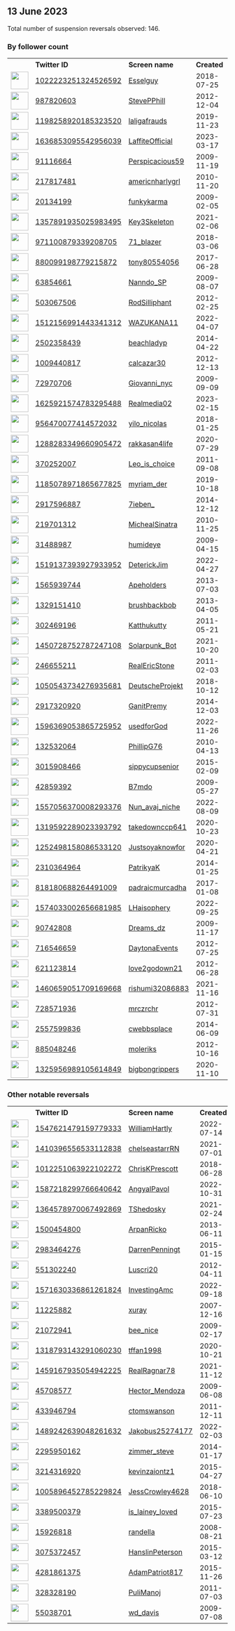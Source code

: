 
## 13 June 2023
Total number of suspension reversals observed: 146.

### By follower count
<table><tr><th></th><th align="left">Twitter ID</th><th align="left">Screen name</th>
<th align="left">Created</th><th align="left">Status</th><th align="left">Suspended</th><th align="left">Followers</th>
<tr><td><a href="https://pbs.twimg.com/profile_images/1655147135334072326/DHSaP_aN_normal.jpg"><img src="https://pbs.twimg.com/profile_images/1655147135334072326/DHSaP_aN_normal.jpg" width="40px" height="40px" align="center"/></a></td><td><a href="https://twitter.com/intent/user?user_id=1022223251324526592">1022223251324526592</a></td><td><a href="https://twitter.com/Esselguy">Esselguy</a></td><td>2018-07-25</td><td align="center"></td><td></td><td>241793</td></tr>
<tr><td><a href="https://pbs.twimg.com/profile_images/1667148957556908033/Lntkcnox_normal.jpg"><img src="https://pbs.twimg.com/profile_images/1667148957556908033/Lntkcnox_normal.jpg" width="40px" height="40px" align="center"/></a></td><td><a href="https://twitter.com/intent/user?user_id=987820603">987820603</a></td><td><a href="https://twitter.com/StevePPhill">StevePPhill</a></td><td>2012-12-04</td><td align="center"></td><td>2022-09-17</td><td>16767</td></tr>
<tr><td><a href="https://pbs.twimg.com/profile_images/1667234451955261452/Z8x22BCL_normal.jpg"><img src="https://pbs.twimg.com/profile_images/1667234451955261452/Z8x22BCL_normal.jpg" width="40px" height="40px" align="center"/></a></td><td><a href="https://twitter.com/intent/user?user_id=1198258920185323520">1198258920185323520</a></td><td><a href="https://twitter.com/laligafrauds">laligafrauds</a></td><td>2019-11-23</td><td align="center"></td><td>2023-05-24</td><td>14854</td></tr>
<tr><td><a href="https://pbs.twimg.com/profile_images/1645815328218267648/LDq4bSyI_normal.jpg"><img src="https://pbs.twimg.com/profile_images/1645815328218267648/LDq4bSyI_normal.jpg" width="40px" height="40px" align="center"/></a></td><td><a href="https://twitter.com/intent/user?user_id=1636853095542956039">1636853095542956039</a></td><td><a href="https://twitter.com/LaffiteOfficial">LaffiteOfficial</a></td><td>2023-03-17</td><td align="center"></td><td>2023-05-31</td><td>12711</td></tr>
<tr><td><a href="https://pbs.twimg.com/profile_images/1330964976949923848/EQqRhvC9_normal.jpg"><img src="https://pbs.twimg.com/profile_images/1330964976949923848/EQqRhvC9_normal.jpg" width="40px" height="40px" align="center"/></a></td><td><a href="https://twitter.com/intent/user?user_id=91116664">91116664</a></td><td><a href="https://twitter.com/Perspicacious59">Perspicacious59</a></td><td>2009-11-19</td><td align="center"></td><td></td><td>6147</td></tr>
<tr><td><a href="https://pbs.twimg.com/profile_images/1311639055742857217/ABZ6NwGl_normal.jpg"><img src="https://pbs.twimg.com/profile_images/1311639055742857217/ABZ6NwGl_normal.jpg" width="40px" height="40px" align="center"/></a></td><td><a href="https://twitter.com/intent/user?user_id=217817481">217817481</a></td><td><a href="https://twitter.com/americnharlygrl">americnharlygrl</a></td><td>2010-11-20</td><td align="center"></td><td></td><td>5964</td></tr>
<tr><td><a href="https://pbs.twimg.com/profile_images/1631805483433566212/sioBHhCr_normal.jpg"><img src="https://pbs.twimg.com/profile_images/1631805483433566212/sioBHhCr_normal.jpg" width="40px" height="40px" align="center"/></a></td><td><a href="https://twitter.com/intent/user?user_id=20134199">20134199</a></td><td><a href="https://twitter.com/funkykarma">funkykarma</a></td><td>2009-02-05</td><td align="center"></td><td></td><td>5653</td></tr>
<tr><td><a href="https://pbs.twimg.com/profile_images/1606005676442062853/LDAL1tcB_normal.jpg"><img src="https://pbs.twimg.com/profile_images/1606005676442062853/LDAL1tcB_normal.jpg" width="40px" height="40px" align="center"/></a></td><td><a href="https://twitter.com/intent/user?user_id=1357891935025983495">1357891935025983495</a></td><td><a href="https://twitter.com/Key3Skeleton">Key3Skeleton</a></td><td>2021-02-06</td><td align="center"></td><td>2023-02-16</td><td>5186</td></tr>
<tr><td><a href="https://pbs.twimg.com/profile_images/1090022796669837312/ujdnxTXd_normal.jpg"><img src="https://pbs.twimg.com/profile_images/1090022796669837312/ujdnxTXd_normal.jpg" width="40px" height="40px" align="center"/></a></td><td><a href="https://twitter.com/intent/user?user_id=971100879339208705">971100879339208705</a></td><td><a href="https://twitter.com/71_blazer">71_blazer</a></td><td>2018-03-06</td><td align="center"></td><td>2022-10-29</td><td>4408</td></tr>
<tr><td><a href="https://pbs.twimg.com/profile_images/880128609142398976/WP3Jyyu0_normal.jpg"><img src="https://pbs.twimg.com/profile_images/880128609142398976/WP3Jyyu0_normal.jpg" width="40px" height="40px" align="center"/></a></td><td><a href="https://twitter.com/intent/user?user_id=880099198779215872">880099198779215872</a></td><td><a href="https://twitter.com/tony80554056">tony80554056</a></td><td>2017-06-28</td><td align="center"></td><td></td><td>4098</td></tr>
<tr><td><a href="https://pbs.twimg.com/profile_images/1328533096434700288/q74BIRBM_normal.jpg"><img src="https://pbs.twimg.com/profile_images/1328533096434700288/q74BIRBM_normal.jpg" width="40px" height="40px" align="center"/></a></td><td><a href="https://twitter.com/intent/user?user_id=63854661">63854661</a></td><td><a href="https://twitter.com/Nanndo_SP">Nanndo_SP</a></td><td>2009-08-07</td><td align="center"></td><td>2022-11-13</td><td>3992</td></tr>
<tr><td><a href="https://pbs.twimg.com/profile_images/1668817252412710912/siLzDmw5_normal.jpg"><img src="https://pbs.twimg.com/profile_images/1668817252412710912/siLzDmw5_normal.jpg" width="40px" height="40px" align="center"/></a></td><td><a href="https://twitter.com/intent/user?user_id=503067506">503067506</a></td><td><a href="https://twitter.com/RodSilliphant">RodSilliphant</a></td><td>2012-02-25</td><td align="center"></td><td>2022-04-23</td><td>3396</td></tr>
<tr><td><a href="https://pbs.twimg.com/profile_images/1639459842317484036/5nn5MK8S_normal.jpg"><img src="https://pbs.twimg.com/profile_images/1639459842317484036/5nn5MK8S_normal.jpg" width="40px" height="40px" align="center"/></a></td><td><a href="https://twitter.com/intent/user?user_id=1512156991443341312">1512156991443341312</a></td><td><a href="https://twitter.com/WAZUKANA11">WAZUKANA11</a></td><td>2022-04-07</td><td align="center"></td><td>2022-08-23</td><td>3270</td></tr>
<tr><td><a href="https://pbs.twimg.com/profile_images/1228863069142605824/PvMCviv4_normal.jpg"><img src="https://pbs.twimg.com/profile_images/1228863069142605824/PvMCviv4_normal.jpg" width="40px" height="40px" align="center"/></a></td><td><a href="https://twitter.com/intent/user?user_id=2502358439">2502358439</a></td><td><a href="https://twitter.com/beachladyp">beachladyp</a></td><td>2014-04-22</td><td align="center">👋</td><td></td><td>3072</td></tr>
<tr><td><a href="https://pbs.twimg.com/profile_images/1462836498638778373/i-WFEJxp_normal.jpg"><img src="https://pbs.twimg.com/profile_images/1462836498638778373/i-WFEJxp_normal.jpg" width="40px" height="40px" align="center"/></a></td><td><a href="https://twitter.com/intent/user?user_id=1009440817">1009440817</a></td><td><a href="https://twitter.com/calcazar30">calcazar30</a></td><td>2012-12-13</td><td align="center"></td><td>2022-04-24</td><td>2605</td></tr>
<tr><td><a href="https://pbs.twimg.com/profile_images/1668598103757185024/f7-IjGYP_normal.jpg"><img src="https://pbs.twimg.com/profile_images/1668598103757185024/f7-IjGYP_normal.jpg" width="40px" height="40px" align="center"/></a></td><td><a href="https://twitter.com/intent/user?user_id=72970706">72970706</a></td><td><a href="https://twitter.com/Giovanni_nyc">Giovanni_nyc</a></td><td>2009-09-09</td><td align="center"></td><td></td><td>2134</td></tr>
<tr><td><a href="https://pbs.twimg.com/profile_images/1625922337429422080/7tjszZWu_normal.png"><img src="https://pbs.twimg.com/profile_images/1625922337429422080/7tjszZWu_normal.png" width="40px" height="40px" align="center"/></a></td><td><a href="https://twitter.com/intent/user?user_id=1625921574783295488">1625921574783295488</a></td><td><a href="https://twitter.com/Realmedia02">Realmedia02</a></td><td>2023-02-15</td><td align="center">🚫</td><td>2023-06-10</td><td>1989</td></tr>
<tr><td><a href="https://pbs.twimg.com/profile_images/1418150054418911234/u0EpUgq-_normal.jpg"><img src="https://pbs.twimg.com/profile_images/1418150054418911234/u0EpUgq-_normal.jpg" width="40px" height="40px" align="center"/></a></td><td><a href="https://twitter.com/intent/user?user_id=956470077414572032">956470077414572032</a></td><td><a href="https://twitter.com/yilo_nicolas">yilo_nicolas</a></td><td>2018-01-25</td><td align="center"></td><td></td><td>1873</td></tr>
<tr><td><a href="https://pbs.twimg.com/profile_images/1446235821057716228/j5V-cAEy_normal.jpg"><img src="https://pbs.twimg.com/profile_images/1446235821057716228/j5V-cAEy_normal.jpg" width="40px" height="40px" align="center"/></a></td><td><a href="https://twitter.com/intent/user?user_id=1288283349660905472">1288283349660905472</a></td><td><a href="https://twitter.com/rakkasan4life">rakkasan4life</a></td><td>2020-07-29</td><td align="center"></td><td>2022-07-05</td><td>1790</td></tr>
<tr><td><a href="https://pbs.twimg.com/profile_images/1608772059793948672/KOEry3Y__normal.jpg"><img src="https://pbs.twimg.com/profile_images/1608772059793948672/KOEry3Y__normal.jpg" width="40px" height="40px" align="center"/></a></td><td><a href="https://twitter.com/intent/user?user_id=370252007">370252007</a></td><td><a href="https://twitter.com/Leo_is_choice">Leo_is_choice</a></td><td>2011-09-08</td><td align="center"></td><td>2023-03-22</td><td>1771</td></tr>
<tr><td><a href="https://pbs.twimg.com/profile_images/1244705606096891913/mo2ceiZp_normal.jpg"><img src="https://pbs.twimg.com/profile_images/1244705606096891913/mo2ceiZp_normal.jpg" width="40px" height="40px" align="center"/></a></td><td><a href="https://twitter.com/intent/user?user_id=1185078971865677825">1185078971865677825</a></td><td><a href="https://twitter.com/myriam_der">myriam_der</a></td><td>2019-10-18</td><td align="center"></td><td>2022-06-24</td><td>1577</td></tr>
<tr><td><a href="https://pbs.twimg.com/profile_images/1014080930045194241/8BfXoEFK_normal.jpg"><img src="https://pbs.twimg.com/profile_images/1014080930045194241/8BfXoEFK_normal.jpg" width="40px" height="40px" align="center"/></a></td><td><a href="https://twitter.com/intent/user?user_id=2917596887">2917596887</a></td><td><a href="https://twitter.com/7ieben_">7ieben_</a></td><td>2014-12-12</td><td align="center"></td><td>2023-04-11</td><td>1541</td></tr>
<tr><td><a href="https://pbs.twimg.com/profile_images/1360699358434504707/rtFHNS2L_normal.jpg"><img src="https://pbs.twimg.com/profile_images/1360699358434504707/rtFHNS2L_normal.jpg" width="40px" height="40px" align="center"/></a></td><td><a href="https://twitter.com/intent/user?user_id=219701312">219701312</a></td><td><a href="https://twitter.com/MichealSinatra">MichealSinatra</a></td><td>2010-11-25</td><td align="center"></td><td>2022-12-23</td><td>1516</td></tr>
<tr><td><a href="https://pbs.twimg.com/profile_images/378800000563269027/bf6c79527719882ea5d125c9080cd31e_normal.png"><img src="https://pbs.twimg.com/profile_images/378800000563269027/bf6c79527719882ea5d125c9080cd31e_normal.png" width="40px" height="40px" align="center"/></a></td><td><a href="https://twitter.com/intent/user?user_id=31488987">31488987</a></td><td><a href="https://twitter.com/humideye">humideye</a></td><td>2009-04-15</td><td align="center"></td><td>2023-04-18</td><td>1342</td></tr>
<tr><td><a href="https://pbs.twimg.com/profile_images/1519487363109601288/YjSP4U_Y_normal.jpg"><img src="https://pbs.twimg.com/profile_images/1519487363109601288/YjSP4U_Y_normal.jpg" width="40px" height="40px" align="center"/></a></td><td><a href="https://twitter.com/intent/user?user_id=1519137393927933952">1519137393927933952</a></td><td><a href="https://twitter.com/DeterickJim">DeterickJim</a></td><td>2022-04-27</td><td align="center"></td><td>2022-05-10</td><td>1303</td></tr>
<tr><td><a href="https://pbs.twimg.com/profile_images/1538188991194968064/5nowKHr6_normal.jpg"><img src="https://pbs.twimg.com/profile_images/1538188991194968064/5nowKHr6_normal.jpg" width="40px" height="40px" align="center"/></a></td><td><a href="https://twitter.com/intent/user?user_id=1565939744">1565939744</a></td><td><a href="https://twitter.com/Apeholders">Apeholders</a></td><td>2013-07-03</td><td align="center"></td><td>2023-06-01</td><td>1147</td></tr>
<tr><td><a href="https://pbs.twimg.com/profile_images/642430711782330370/RQ8kdYCB_normal.png"><img src="https://pbs.twimg.com/profile_images/642430711782330370/RQ8kdYCB_normal.png" width="40px" height="40px" align="center"/></a></td><td><a href="https://twitter.com/intent/user?user_id=1329151410">1329151410</a></td><td><a href="https://twitter.com/brushbackbob">brushbackbob</a></td><td>2013-04-05</td><td align="center"></td><td></td><td>1143</td></tr>
<tr><td><a href="https://pbs.twimg.com/profile_images/1566225379001782272/XtiWJuIc_normal.jpg"><img src="https://pbs.twimg.com/profile_images/1566225379001782272/XtiWJuIc_normal.jpg" width="40px" height="40px" align="center"/></a></td><td><a href="https://twitter.com/intent/user?user_id=302469196">302469196</a></td><td><a href="https://twitter.com/Katthukutty">Katthukutty</a></td><td>2011-05-21</td><td align="center"></td><td>2023-06-03</td><td>1131</td></tr>
<tr><td><a href="https://pbs.twimg.com/profile_images/1450733500470939648/-QnolVxB_normal.jpg"><img src="https://pbs.twimg.com/profile_images/1450733500470939648/-QnolVxB_normal.jpg" width="40px" height="40px" align="center"/></a></td><td><a href="https://twitter.com/intent/user?user_id=1450728752787247108">1450728752787247108</a></td><td><a href="https://twitter.com/Solarpunk_Bot">Solarpunk_Bot</a></td><td>2021-10-20</td><td align="center"></td><td>2023-06-05</td><td>1121</td></tr>
<tr><td><a href="https://pbs.twimg.com/profile_images/939715504066912257/U_RMQ_-0_normal.jpg"><img src="https://pbs.twimg.com/profile_images/939715504066912257/U_RMQ_-0_normal.jpg" width="40px" height="40px" align="center"/></a></td><td><a href="https://twitter.com/intent/user?user_id=246655211">246655211</a></td><td><a href="https://twitter.com/RealEricStone">RealEricStone</a></td><td>2011-02-03</td><td align="center"></td><td></td><td>1108</td></tr>
<tr><td><a href="https://pbs.twimg.com/profile_images/1661793083632017409/OMiHknwa_normal.jpg"><img src="https://pbs.twimg.com/profile_images/1661793083632017409/OMiHknwa_normal.jpg" width="40px" height="40px" align="center"/></a></td><td><a href="https://twitter.com/intent/user?user_id=1050543734276935681">1050543734276935681</a></td><td><a href="https://twitter.com/DeutscheProjekt">DeutscheProjekt</a></td><td>2018-10-12</td><td align="center"></td><td>2023-06-08</td><td>1103</td></tr>
<tr><td><a href="https://pbs.twimg.com/profile_images/1525007245456486400/7fBZ34kE_normal.jpg"><img src="https://pbs.twimg.com/profile_images/1525007245456486400/7fBZ34kE_normal.jpg" width="40px" height="40px" align="center"/></a></td><td><a href="https://twitter.com/intent/user?user_id=2917320920">2917320920</a></td><td><a href="https://twitter.com/GanitPremy">GanitPremy</a></td><td>2014-12-03</td><td align="center"></td><td>2022-05-24</td><td>1049</td></tr>
<tr><td><a href="https://pbs.twimg.com/profile_images/1596379809654996992/-IHW7M2D_normal.jpg"><img src="https://pbs.twimg.com/profile_images/1596379809654996992/-IHW7M2D_normal.jpg" width="40px" height="40px" align="center"/></a></td><td><a href="https://twitter.com/intent/user?user_id=1596369053865725952">1596369053865725952</a></td><td><a href="https://twitter.com/usedforGod">usedforGod</a></td><td>2022-11-26</td><td align="center"></td><td>2022-12-22</td><td>1043</td></tr>
<tr><td><a href="https://pbs.twimg.com/profile_images/938553895877410816/YqJ93H6v_normal.jpg"><img src="https://pbs.twimg.com/profile_images/938553895877410816/YqJ93H6v_normal.jpg" width="40px" height="40px" align="center"/></a></td><td><a href="https://twitter.com/intent/user?user_id=132532064">132532064</a></td><td><a href="https://twitter.com/PhillipG76">PhillipG76</a></td><td>2010-04-13</td><td align="center"></td><td></td><td>1013</td></tr>
<tr><td><a href="https://pbs.twimg.com/profile_images/1669964055321382913/FrVmN9KK_normal.jpg"><img src="https://pbs.twimg.com/profile_images/1669964055321382913/FrVmN9KK_normal.jpg" width="40px" height="40px" align="center"/></a></td><td><a href="https://twitter.com/intent/user?user_id=3015908466">3015908466</a></td><td><a href="https://twitter.com/sippycupsenior">sippycupsenior</a></td><td>2015-02-09</td><td align="center"></td><td></td><td>995</td></tr>
<tr><td><a href="https://pbs.twimg.com/profile_images/1609404111186792448/7zTiFMQV_normal.jpg"><img src="https://pbs.twimg.com/profile_images/1609404111186792448/7zTiFMQV_normal.jpg" width="40px" height="40px" align="center"/></a></td><td><a href="https://twitter.com/intent/user?user_id=42859392">42859392</a></td><td><a href="https://twitter.com/B7mdo">B7mdo</a></td><td>2009-05-27</td><td align="center"></td><td>2023-05-27</td><td>875</td></tr>
<tr><td><a href="https://pbs.twimg.com/profile_images/1596854808841183234/5I0mQ1t6_normal.jpg"><img src="https://pbs.twimg.com/profile_images/1596854808841183234/5I0mQ1t6_normal.jpg" width="40px" height="40px" align="center"/></a></td><td><a href="https://twitter.com/intent/user?user_id=1557056370008293376">1557056370008293376</a></td><td><a href="https://twitter.com/Nun_avaj_niche">Nun_avaj_niche</a></td><td>2022-08-09</td><td align="center"></td><td>2023-05-30</td><td>862</td></tr>
<tr><td><a href="https://pbs.twimg.com/profile_images/1673682719002472448/ozkdjJ6B_normal.jpg"><img src="https://pbs.twimg.com/profile_images/1673682719002472448/ozkdjJ6B_normal.jpg" width="40px" height="40px" align="center"/></a></td><td><a href="https://twitter.com/intent/user?user_id=1319592289023393792">1319592289023393792</a></td><td><a href="https://twitter.com/takedownccp641">takedownccp641</a></td><td>2020-10-23</td><td align="center"></td><td>2023-04-18</td><td>856</td></tr>
<tr><td><a href="https://pbs.twimg.com/profile_images/1297373259697012737/oQ9By2wL_normal.jpg"><img src="https://pbs.twimg.com/profile_images/1297373259697012737/oQ9By2wL_normal.jpg" width="40px" height="40px" align="center"/></a></td><td><a href="https://twitter.com/intent/user?user_id=1252498158086533120">1252498158086533120</a></td><td><a href="https://twitter.com/Justsoyaknowfor">Justsoyaknowfor</a></td><td>2020-04-21</td><td align="center"></td><td></td><td>834</td></tr>
<tr><td><a href="https://pbs.twimg.com/profile_images/1667609182303043586/Qdhyslnj_normal.jpg"><img src="https://pbs.twimg.com/profile_images/1667609182303043586/Qdhyslnj_normal.jpg" width="40px" height="40px" align="center"/></a></td><td><a href="https://twitter.com/intent/user?user_id=2310364964">2310364964</a></td><td><a href="https://twitter.com/PatrikyaK">PatrikyaK</a></td><td>2014-01-25</td><td align="center"></td><td></td><td>809</td></tr>
<tr><td><a href="https://pbs.twimg.com/profile_images/1099048374530203648/fVj4YDG8_normal.png"><img src="https://pbs.twimg.com/profile_images/1099048374530203648/fVj4YDG8_normal.png" width="40px" height="40px" align="center"/></a></td><td><a href="https://twitter.com/intent/user?user_id=818180688264491009">818180688264491009</a></td><td><a href="https://twitter.com/padraicmurcadha">padraicmurcadha</a></td><td>2017-01-08</td><td align="center"></td><td></td><td>748</td></tr>
<tr><td><a href="https://pbs.twimg.com/profile_images/1627612055372017669/ieVHBqpN_normal.jpg"><img src="https://pbs.twimg.com/profile_images/1627612055372017669/ieVHBqpN_normal.jpg" width="40px" height="40px" align="center"/></a></td><td><a href="https://twitter.com/intent/user?user_id=1574033002656681985">1574033002656681985</a></td><td><a href="https://twitter.com/LHaisophery">LHaisophery</a></td><td>2022-09-25</td><td align="center"></td><td>2023-03-18</td><td>693</td></tr>
<tr><td><a href="https://pbs.twimg.com/profile_images/1662566260226379776/Gx606Fre_normal.jpg"><img src="https://pbs.twimg.com/profile_images/1662566260226379776/Gx606Fre_normal.jpg" width="40px" height="40px" align="center"/></a></td><td><a href="https://twitter.com/intent/user?user_id=90742808">90742808</a></td><td><a href="https://twitter.com/Dreams_dz">Dreams_dz</a></td><td>2009-11-17</td><td align="center"></td><td>2023-06-01</td><td>683</td></tr>
<tr><td><a href="https://pbs.twimg.com/profile_images/1537524027966865409/TMnVxDwt_normal.jpg"><img src="https://pbs.twimg.com/profile_images/1537524027966865409/TMnVxDwt_normal.jpg" width="40px" height="40px" align="center"/></a></td><td><a href="https://twitter.com/intent/user?user_id=716546659">716546659</a></td><td><a href="https://twitter.com/DaytonaEvents">DaytonaEvents</a></td><td>2012-07-25</td><td align="center"></td><td>2022-08-31</td><td>648</td></tr>
<tr><td><a href="https://pbs.twimg.com/profile_images/1673473798845403137/GIrk8idL_normal.jpg"><img src="https://pbs.twimg.com/profile_images/1673473798845403137/GIrk8idL_normal.jpg" width="40px" height="40px" align="center"/></a></td><td><a href="https://twitter.com/intent/user?user_id=621123814">621123814</a></td><td><a href="https://twitter.com/love2godown21">love2godown21</a></td><td>2012-06-28</td><td align="center"></td><td></td><td>638</td></tr>
<tr><td><a href="https://pbs.twimg.com/profile_images/1665660205483393026/VJf-iMNC_normal.jpg"><img src="https://pbs.twimg.com/profile_images/1665660205483393026/VJf-iMNC_normal.jpg" width="40px" height="40px" align="center"/></a></td><td><a href="https://twitter.com/intent/user?user_id=1460659051709169668">1460659051709169668</a></td><td><a href="https://twitter.com/rishumi32086883">rishumi32086883</a></td><td>2021-11-16</td><td align="center"></td><td>2022-12-10</td><td>623</td></tr>
<tr><td><a href="https://pbs.twimg.com/profile_images/1456286798750097414/7etPW50Y_normal.jpg"><img src="https://pbs.twimg.com/profile_images/1456286798750097414/7etPW50Y_normal.jpg" width="40px" height="40px" align="center"/></a></td><td><a href="https://twitter.com/intent/user?user_id=728571936">728571936</a></td><td><a href="https://twitter.com/mrczrchr">mrczrchr</a></td><td>2012-07-31</td><td align="center"></td><td>2022-05-10</td><td>580</td></tr>
<tr><td><a href="https://pbs.twimg.com/profile_images/1583936809914040320/-MoWA-pQ_normal.jpg"><img src="https://pbs.twimg.com/profile_images/1583936809914040320/-MoWA-pQ_normal.jpg" width="40px" height="40px" align="center"/></a></td><td><a href="https://twitter.com/intent/user?user_id=2557599836">2557599836</a></td><td><a href="https://twitter.com/cwebbsplace">cwebbsplace</a></td><td>2014-06-09</td><td align="center"></td><td>2023-06-02</td><td>555</td></tr>
<tr><td><a href="https://pbs.twimg.com/profile_images/1207831658860146688/v4KRBp79_normal.jpg"><img src="https://pbs.twimg.com/profile_images/1207831658860146688/v4KRBp79_normal.jpg" width="40px" height="40px" align="center"/></a></td><td><a href="https://twitter.com/intent/user?user_id=885048246">885048246</a></td><td><a href="https://twitter.com/moleriks">moleriks</a></td><td>2012-10-16</td><td align="center"></td><td></td><td>554</td></tr>
<tr><td><a href="https://pbs.twimg.com/profile_images/1667795854378369024/LAYABdDx_normal.jpg"><img src="https://pbs.twimg.com/profile_images/1667795854378369024/LAYABdDx_normal.jpg" width="40px" height="40px" align="center"/></a></td><td><a href="https://twitter.com/intent/user?user_id=1325956989105614849">1325956989105614849</a></td><td><a href="https://twitter.com/bigbongrippers">bigbongrippers</a></td><td>2020-11-10</td><td align="center"></td><td></td><td>517</td></tr>
</table>

### Other notable reversals
<table><tr><th></th><th align="left">Twitter ID</th><th align="left">Screen name</th>
<th align="left">Created</th><th align="left">Status</th><th align="left">Suspended</th><th align="left">Followers</th>
<tr><td><a href="https://pbs.twimg.com/profile_images/1555725446058315776/FJ_3ofpM_normal.jpg"><img src="https://pbs.twimg.com/profile_images/1555725446058315776/FJ_3ofpM_normal.jpg" width="40px" height="40px" align="center"/></a></td><td><a href="https://twitter.com/intent/user?user_id=1547621479159779333">1547621479159779333</a></td><td><a href="https://twitter.com/WilliamHartly">WilliamHartly</a></td><td>2022-07-14</td><td align="center"></td><td>2023-06-04</td><td>215</td></tr>
<tr><td><a href="https://pbs.twimg.com/profile_images/1633662180666011649/3KNoRQoM_normal.png"><img src="https://pbs.twimg.com/profile_images/1633662180666011649/3KNoRQoM_normal.png" width="40px" height="40px" align="center"/></a></td><td><a href="https://twitter.com/intent/user?user_id=1410396556533112838">1410396556533112838</a></td><td><a href="https://twitter.com/chelseastarrRN">chelseastarrRN</a></td><td>2021-07-01</td><td align="center"></td><td>2023-03-22</td><td>22</td></tr>
<tr><td><a href="https://pbs.twimg.com/profile_images/1291315085160452097/gQ6wKpiD_normal.jpg"><img src="https://pbs.twimg.com/profile_images/1291315085160452097/gQ6wKpiD_normal.jpg" width="40px" height="40px" align="center"/></a></td><td><a href="https://twitter.com/intent/user?user_id=1012251063922102272">1012251063922102272</a></td><td><a href="https://twitter.com/ChrisKPrescott">ChrisKPrescott</a></td><td>2018-06-28</td><td align="center"></td><td>2022-12-12</td><td>147</td></tr>
<tr><td><a href="https://pbs.twimg.com/profile_images/1587218607506874370/3ybx0W1G_normal.jpg"><img src="https://pbs.twimg.com/profile_images/1587218607506874370/3ybx0W1G_normal.jpg" width="40px" height="40px" align="center"/></a></td><td><a href="https://twitter.com/intent/user?user_id=1587218299766640642">1587218299766640642</a></td><td><a href="https://twitter.com/AngyalPavol">AngyalPavol</a></td><td>2022-10-31</td><td align="center"></td><td>2022-12-21</td><td>10</td></tr>
<tr><td><a href="https://pbs.twimg.com/profile_images/1484523607837622277/CbnXspdx_normal.jpg"><img src="https://pbs.twimg.com/profile_images/1484523607837622277/CbnXspdx_normal.jpg" width="40px" height="40px" align="center"/></a></td><td><a href="https://twitter.com/intent/user?user_id=1364578970067492869">1364578970067492869</a></td><td><a href="https://twitter.com/TShedosky">TShedosky</a></td><td>2021-02-24</td><td align="center"></td><td>2023-06-11</td><td>127</td></tr>
<tr><td><a href="https://pbs.twimg.com/profile_images/1668329642691010561/Qe3vvFnI_normal.jpg"><img src="https://pbs.twimg.com/profile_images/1668329642691010561/Qe3vvFnI_normal.jpg" width="40px" height="40px" align="center"/></a></td><td><a href="https://twitter.com/intent/user?user_id=1500454800">1500454800</a></td><td><a href="https://twitter.com/ArpanRicko">ArpanRicko</a></td><td>2013-06-11</td><td align="center"></td><td>2022-12-15</td><td>459</td></tr>
<tr><td><a href="https://pbs.twimg.com/profile_images/1618032434519449605/po9WaFhc_normal.jpg"><img src="https://pbs.twimg.com/profile_images/1618032434519449605/po9WaFhc_normal.jpg" width="40px" height="40px" align="center"/></a></td><td><a href="https://twitter.com/intent/user?user_id=2983464276">2983464276</a></td><td><a href="https://twitter.com/DarrenPenningt">DarrenPenningt</a></td><td>2015-01-15</td><td align="center"></td><td>2023-06-03</td><td>125</td></tr>
<tr><td><a href="https://pbs.twimg.com/profile_images/579810821624074240/wG9Mw61Q_normal.jpg"><img src="https://pbs.twimg.com/profile_images/579810821624074240/wG9Mw61Q_normal.jpg" width="40px" height="40px" align="center"/></a></td><td><a href="https://twitter.com/intent/user?user_id=551302240">551302240</a></td><td><a href="https://twitter.com/Luscri20">Luscri20</a></td><td>2012-04-11</td><td align="center"></td><td>2023-03-26</td><td>20</td></tr>
<tr><td><a href="https://pbs.twimg.com/profile_images/1596652087361798152/R_cCNj_M_normal.jpg"><img src="https://pbs.twimg.com/profile_images/1596652087361798152/R_cCNj_M_normal.jpg" width="40px" height="40px" align="center"/></a></td><td><a href="https://twitter.com/intent/user?user_id=1571630336861261824">1571630336861261824</a></td><td><a href="https://twitter.com/InvestingAmc">InvestingAmc</a></td><td>2022-09-18</td><td align="center"></td><td>2022-12-04</td><td>257</td></tr>
<tr><td><a href="https://abs.twimg.com/sticky/default_profile_images/default_profile_normal.png"><img src="https://abs.twimg.com/sticky/default_profile_images/default_profile_normal.png" width="40px" height="40px" align="center"/></a></td><td><a href="https://twitter.com/intent/user?user_id=11225882">11225882</a></td><td><a href="https://twitter.com/xuray">xuray</a></td><td>2007-12-16</td><td align="center"></td><td>2023-05-29</td><td>14</td></tr>
<tr><td><a href="https://pbs.twimg.com/profile_images/643220322297098241/Q06eo5WL_normal.jpg"><img src="https://pbs.twimg.com/profile_images/643220322297098241/Q06eo5WL_normal.jpg" width="40px" height="40px" align="center"/></a></td><td><a href="https://twitter.com/intent/user?user_id=21072941">21072941</a></td><td><a href="https://twitter.com/bee_nice">bee_nice</a></td><td>2009-02-17</td><td align="center"></td><td>2023-04-14</td><td>360</td></tr>
<tr><td><a href="https://pbs.twimg.com/profile_images/1653017671661699083/MdvSkT7G_normal.jpg"><img src="https://pbs.twimg.com/profile_images/1653017671661699083/MdvSkT7G_normal.jpg" width="40px" height="40px" align="center"/></a></td><td><a href="https://twitter.com/intent/user?user_id=1318793143291060230">1318793143291060230</a></td><td><a href="https://twitter.com/tffan1998">tffan1998</a></td><td>2020-10-21</td><td align="center"></td><td>2023-06-02</td><td>26</td></tr>
<tr><td><a href="https://pbs.twimg.com/profile_images/1459169825125814273/DVmZ7Pkp_normal.jpg"><img src="https://pbs.twimg.com/profile_images/1459169825125814273/DVmZ7Pkp_normal.jpg" width="40px" height="40px" align="center"/></a></td><td><a href="https://twitter.com/intent/user?user_id=1459167935054942225">1459167935054942225</a></td><td><a href="https://twitter.com/RealRagnar78">RealRagnar78</a></td><td>2021-11-12</td><td align="center"></td><td>2022-05-21</td><td>38</td></tr>
<tr><td><a href="https://pbs.twimg.com/profile_images/1524185121112350722/O7zpicYw_normal.jpg"><img src="https://pbs.twimg.com/profile_images/1524185121112350722/O7zpicYw_normal.jpg" width="40px" height="40px" align="center"/></a></td><td><a href="https://twitter.com/intent/user?user_id=45708577">45708577</a></td><td><a href="https://twitter.com/Hector_Mendoza">Hector_Mendoza</a></td><td>2009-06-08</td><td align="center"></td><td>2022-12-01</td><td>5</td></tr>
<tr><td><a href="https://abs.twimg.com/sticky/default_profile_images/default_profile_normal.png"><img src="https://abs.twimg.com/sticky/default_profile_images/default_profile_normal.png" width="40px" height="40px" align="center"/></a></td><td><a href="https://twitter.com/intent/user?user_id=433946794">433946794</a></td><td><a href="https://twitter.com/ctomswanson">ctomswanson</a></td><td>2011-12-11</td><td align="center"></td><td>2023-05-07</td><td>3</td></tr>
<tr><td><a href="https://pbs.twimg.com/profile_images/1670386976371949569/OVT9fc95_normal.jpg"><img src="https://pbs.twimg.com/profile_images/1670386976371949569/OVT9fc95_normal.jpg" width="40px" height="40px" align="center"/></a></td><td><a href="https://twitter.com/intent/user?user_id=1489242639048261632">1489242639048261632</a></td><td><a href="https://twitter.com/Jakobus25274177">Jakobus25274177</a></td><td>2022-02-03</td><td align="center"></td><td>2022-07-24</td><td>65</td></tr>
<tr><td><a href="https://pbs.twimg.com/profile_images/447005329247576064/0wCXYhUc_normal.jpeg"><img src="https://pbs.twimg.com/profile_images/447005329247576064/0wCXYhUc_normal.jpeg" width="40px" height="40px" align="center"/></a></td><td><a href="https://twitter.com/intent/user?user_id=2295950162">2295950162</a></td><td><a href="https://twitter.com/zimmer_steve">zimmer_steve</a></td><td>2014-01-17</td><td align="center"></td><td>2023-06-05</td><td>60</td></tr>
<tr><td><a href="https://pbs.twimg.com/profile_images/1590761592135860224/HLKVgbDc_normal.jpg"><img src="https://pbs.twimg.com/profile_images/1590761592135860224/HLKVgbDc_normal.jpg" width="40px" height="40px" align="center"/></a></td><td><a href="https://twitter.com/intent/user?user_id=3214316920">3214316920</a></td><td><a href="https://twitter.com/kevinzaiontz1">kevinzaiontz1</a></td><td>2015-04-27</td><td align="center"></td><td>2023-03-03</td><td>51</td></tr>
<tr><td><a href="https://pbs.twimg.com/profile_images/1027517047788453889/eJg_n4Ga_normal.jpg"><img src="https://pbs.twimg.com/profile_images/1027517047788453889/eJg_n4Ga_normal.jpg" width="40px" height="40px" align="center"/></a></td><td><a href="https://twitter.com/intent/user?user_id=1005896452785229824">1005896452785229824</a></td><td><a href="https://twitter.com/JessCrowley4628">JessCrowley4628</a></td><td>2018-06-10</td><td align="center"></td><td>2023-02-28</td><td>73</td></tr>
<tr><td><a href="https://pbs.twimg.com/profile_images/1569675171002462211/UdkmBfpi_normal.jpg"><img src="https://pbs.twimg.com/profile_images/1569675171002462211/UdkmBfpi_normal.jpg" width="40px" height="40px" align="center"/></a></td><td><a href="https://twitter.com/intent/user?user_id=3389500379">3389500379</a></td><td><a href="https://twitter.com/is_lainey_loved">is_lainey_loved</a></td><td>2015-07-23</td><td align="center"></td><td>2023-03-28</td><td>54</td></tr>
<tr><td><a href="https://pbs.twimg.com/profile_images/609027910716919809/tXNMQZ-J_normal.jpg"><img src="https://pbs.twimg.com/profile_images/609027910716919809/tXNMQZ-J_normal.jpg" width="40px" height="40px" align="center"/></a></td><td><a href="https://twitter.com/intent/user?user_id=15926818">15926818</a></td><td><a href="https://twitter.com/randella">randella</a></td><td>2008-08-21</td><td align="center">🔒</td><td>2023-02-14</td><td>18</td></tr>
<tr><td><a href="https://pbs.twimg.com/profile_images/832051648545570817/zbcMJauJ_normal.jpg"><img src="https://pbs.twimg.com/profile_images/832051648545570817/zbcMJauJ_normal.jpg" width="40px" height="40px" align="center"/></a></td><td><a href="https://twitter.com/intent/user?user_id=3075372457">3075372457</a></td><td><a href="https://twitter.com/HanslinPeterson">HanslinPeterson</a></td><td>2015-03-12</td><td align="center"></td><td>2023-06-03</td><td>70</td></tr>
<tr><td><a href="https://pbs.twimg.com/profile_images/715904593100677120/s53Bkzg9_normal.jpg"><img src="https://pbs.twimg.com/profile_images/715904593100677120/s53Bkzg9_normal.jpg" width="40px" height="40px" align="center"/></a></td><td><a href="https://twitter.com/intent/user?user_id=4281861375">4281861375</a></td><td><a href="https://twitter.com/AdamPatriot817">AdamPatriot817</a></td><td>2015-11-26</td><td align="center">🔒</td><td>2022-11-08</td><td>33</td></tr>
<tr><td><a href="https://pbs.twimg.com/profile_images/2537402295/hos8s4x9pwl2xlgxs2gp_normal.jpeg"><img src="https://pbs.twimg.com/profile_images/2537402295/hos8s4x9pwl2xlgxs2gp_normal.jpeg" width="40px" height="40px" align="center"/></a></td><td><a href="https://twitter.com/intent/user?user_id=328328190">328328190</a></td><td><a href="https://twitter.com/PuliManoj">PuliManoj</a></td><td>2011-07-03</td><td align="center">🔒</td><td>2023-05-26</td><td>14</td></tr>
<tr><td><a href="https://pbs.twimg.com/profile_images/1095431575/me_normal.jpg"><img src="https://pbs.twimg.com/profile_images/1095431575/me_normal.jpg" width="40px" height="40px" align="center"/></a></td><td><a href="https://twitter.com/intent/user?user_id=55038701">55038701</a></td><td><a href="https://twitter.com/wd_davis">wd_davis</a></td><td>2009-07-08</td><td align="center"></td><td>2023-05-17</td><td>20</td></tr>
</table>
